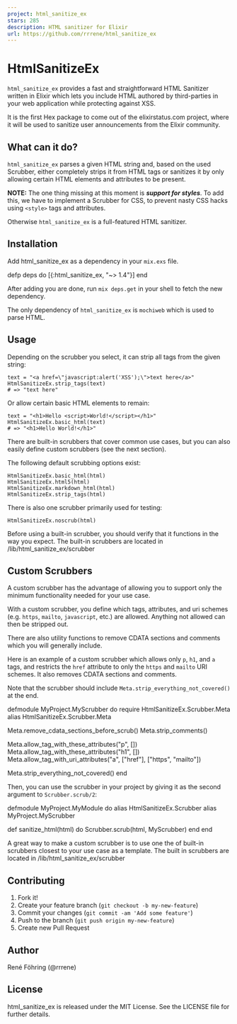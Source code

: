 ```yaml
---
project: html_sanitize_ex
stars: 285
description: HTML sanitizer for Elixir
url: https://github.com/rrrene/html_sanitize_ex
---
```


HtmlSanitizeEx
==============

`html_sanitize_ex` provides a fast and straightforward HTML Sanitizer written in Elixir which lets you include HTML authored by third-parties in your web application while protecting against XSS.

It is the first Hex package to come out of the elixirstatus.com project, where it will be used to sanitize user announcements from the Elixir community.

What can it do?
---------------

`html_sanitize_ex` parses a given HTML string and, based on the used Scrubber, either completely strips it from HTML tags or sanitizes it by only allowing certain HTML elements and attributes to be present.

**NOTE:** The one thing missing at this moment is _**support for styles**_. To add this, we have to implement a Scrubber for CSS, to prevent nasty CSS hacks using `<style>` tags and attributes.

Otherwise `html_sanitize_ex` is a full-featured HTML sanitizer.

Installation
------------

Add html\_sanitize\_ex as a dependency in your `mix.exs` file.

defp deps do
  \[{:html\_sanitize\_ex, "~> 1.4"}\]
end

After adding you are done, run `mix deps.get` in your shell to fetch the new dependency.

The only dependency of `html_sanitize_ex` is `mochiweb` which is used to parse HTML.

Usage
-----

Depending on the scrubber you select, it can strip all tags from the given string:

```
text = "<a href=\"javascript:alert('XSS');\">text here</a>"
HtmlSanitizeEx.strip_tags(text)
# => "text here"
```

Or allow certain basic HTML elements to remain:

```
text = "<h1>Hello <script>World!</script></h1>"
HtmlSanitizeEx.basic_html(text)
# => "<h1>Hello World!</h1>"
```

There are built-in scrubbers that cover common use cases, but you can also easily define custom scrubbers (see the next section).

The following default scrubbing options exist:

```
HtmlSanitizeEx.basic_html(html)
HtmlSanitizeEx.html5(html)
HtmlSanitizeEx.markdown_html(html)
HtmlSanitizeEx.strip_tags(html)
```

There is also one scrubber primarily used for testing:

```
HtmlSanitizeEx.noscrub(html)
```

Before using a built-in scrubber, you should verify that it functions in the way you expect. The built-in scrubbers are located in /lib/html\_sanitize\_ex/scrubber

Custom Scrubbers
----------------

A custom scrubber has the advantage of allowing you to support only the minimum functionality needed for your use case.

With a custom scrubber, you define which tags, attributes, and uri schemes (e.g. `https`, `mailto`, `javascript`, etc.) are allowed. Anything not allowed can then be stripped out.

There are also utility functions to remove CDATA sections and comments which you will generally include.

Here is an example of a custom scrubber which allows only `p`, `h1`, and `a` tags, and restricts the `href` attribute to only the `https` and `mailto` URI schemes. It also removes CDATA sections and comments.

Note that the scrubber should include `Meta.strip_everything_not_covered()` at the end.

defmodule MyProject.MyScrubber do
  require HtmlSanitizeEx.Scrubber.Meta
  alias HtmlSanitizeEx.Scrubber.Meta

  Meta.remove\_cdata\_sections\_before\_scrub()
  Meta.strip\_comments()

  Meta.allow\_tag\_with\_these\_attributes("p", \[\])
  Meta.allow\_tag\_with\_these\_attributes("h1", \[\])
  Meta.allow\_tag\_with\_uri\_attributes("a", \["href"\], \["https", "mailto"\])

  Meta.strip\_everything\_not\_covered()
end

Then, you can use the scrubber in your project by giving it as the second argument to `Scrubber.scrub/2`:

defmodule MyProject.MyModule do
  alias HtmlSanitizeEx.Scrubber
  alias MyProject.MyScrubber

  def sanitize\_html(html) do
    Scrubber.scrub(html, MyScrubber)
  end
end

A great way to make a custom scrubber is to use one the of built-in scrubbers closest to your use case as a template. The built in scrubbers are located in /lib/html\_sanitize\_ex/scrubber

Contributing
------------

1.  Fork it!
2.  Create your feature branch (`git checkout -b my-new-feature`)
3.  Commit your changes (`git commit -am 'Add some feature'`)
4.  Push to the branch (`git push origin my-new-feature`)
5.  Create new Pull Request

Author
------

René Föhring (@rrrene)

License
-------

html\_sanitize\_ex is released under the MIT License. See the LICENSE file for further details.
